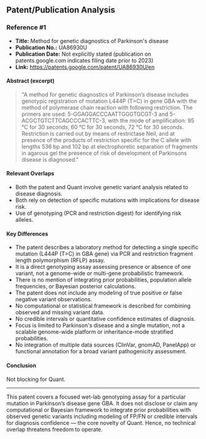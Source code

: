 ## Patent/Publication Analysis

### Reference #1

- **Title:** Method for genetic diagnostics of Parkinson's disease
- **Publication No.:** UA86930U
- **Publication Date:** Not explicitly stated (publication on patents.google.com indicates filing date prior to 2023)
- **Link:** https://patents.google.com/patent/UA86930U/en

#### Abstract (excerpt)

> "A method for genetic diagnostics of Parkinson’s disease includes genotypic registration of mutation L444P (T>C) in gene GBA with the method of polymerase chain reaction with following restriction. The primers are used: 5-GGAGGACCCAATTGGGTGCGT-3 and 5-ACGCTGTCTTCAGCCCACTTC-3, with the mode of amplification: 95 °C for 30 seconds, 60 °C for 30 seconds, 72 °C for 30 seconds. Restriction is carried out by means of restrictase Neil, and at presence of the products of restriction specific for the C allele with lengths 536 bp and 102 bp at electrophoretic separation of fragments in agarous gel the presence of risk of development of Parkinsons disease is diagnosed."

#### Relevant Overlaps

- Both the patent and Quant involve genetic variant analysis related to disease diagnosis.
- Both rely on detection of specific mutations with implications for disease risk.
- Use of genotyping (PCR and restriction digest) for identifying risk alleles.

#### Key Differences

- The patent describes a laboratory method for detecting a single specific mutation (L444P (T>C) in GBA gene) via PCR and restriction fragment length polymorphism (RFLP) assay.
- It is a direct genotyping assay assessing presence or absence of one variant, not a genome-wide or multi-gene probabilistic framework.
- There is no mention of integrating prior probabilities, population allele frequencies, or Bayesian posterior calculations.
- The patent does not include any modeling of true positive or false negative variant observations.
- No computational or statistical framework is described for combining observed and missing variant data.
- No credible intervals or quantitative confidence estimates of diagnosis.
- Focus is limited to Parkinson's disease and a single mutation, not a scalable genome-wide platform or inheritance-mode stratified probabilities.
- No integration of multiple data sources (ClinVar, gnomAD, PanelApp) or functional annotation for a broad variant pathogenicity assessment.

#### Conclusion

Not blocking for Quant.

---

This patent covers a focused wet-lab genotyping assay for a particular mutation in Parkinson’s disease gene GBA. It does not disclose or claim any computational or Bayesian framework to integrate prior probabilities with observed genetic variants including modeling of FP/FN or credible intervals for diagnosis confidence — the core novelty of Quant. Hence, no technical overlap threatens freedom to operate.
